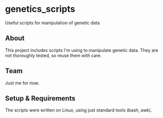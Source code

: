 # genetics_scripts

Useful scripts for manipulation of genetic data.

## About
This project includes scripts I'm using to manipulate genetic data. They are not thoroughly tested, so reuse them with care.

## Team
Just me for now.

## Setup & Requirements
The scripts were written on Linux, using just standard tools (bash, awk).
